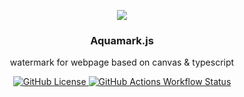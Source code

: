 <p align="center">
  <img src="https://github.com/wangyewei/aquamark/assets/49926816/7c4909f5-1aad-4ec4-94a2-3e6f8bc5e3c7" />
  <br />

  <h3 align="center">Aquamark.js</h3>
  <p align="center">watermark for webpage based on canvas & typescript</p>
<p>

<p align="center">
  <a href="https://github.com/wangyewei/utilizen/blob/main/LICENSE">
    <img alt="GitHub License" src="https://img.shields.io/github/license/wangyewei/aquamark?style=flat&color=%230093E9">
  </a>
  <a href="https://github.com/wangyewei/utilizen/actions">
    <img alt="GitHub Actions Workflow Status" src="https://img.shields.io/github/actions/workflow/status/wangyewei/aquamark/ci.yml?style=flat&label=CI">
  </a>
</p>
